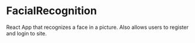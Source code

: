 # FacialRecognition
React App that recognizes a face in a picture. Also allows users to register and login to site.  
